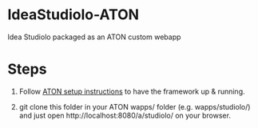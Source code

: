 # IdeaStudiolo-ATON
Idea Studiolo packaged as an ATON custom webapp

# Steps
1) Follow [ATON setup instructions](https://github.com/phoenixbf/aton) to have the framework up & running.

2) git clone this folder in your ATON wapps/ folder (e.g. wapps/studiolo/) and just open http://localhost:8080/a/studiolo/ on your browser.
